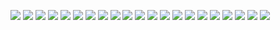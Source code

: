 ![](images/0001.jpg)
![](images/0002.jpg)
![](images/0003.jpg)
![](images/0004.jpg)
![](images/0005.jpg)
![](images/0006.jpg)
![](images/0007.jpg)
![](images/0008.jpg)
![](images/0009.jpg)
![](images/0010.jpg)
![](images/0011.jpg)
![](images/0012.jpg)
![](images/0013.jpg)
![](images/0014.jpg)
![](images/0015.jpg)
![](images/0016.jpg)
![](images/0017.jpg)
![](images/0018.jpg)
![](images/0019.jpg)
![](images/0020.jpg)
![](images/0021.jpg)